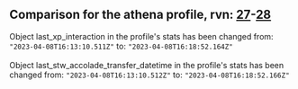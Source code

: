 ## Comparison for the athena profile, rvn: [27](https://github.com/PRO100KatYT/FortniteProfileRevisions/tree/main/profiles/athena/27%20athena.json)-[28](https://github.com/PRO100KatYT/FortniteProfileRevisions/tree/main/profiles/athena/28%20athena.json)

Object last_xp_interaction in the profile's stats has been changed from: `"2023-04-08T16:13:10.511Z"` to: `"2023-04-08T16:18:52.164Z"`
<br><br>
Object last_stw_accolade_transfer_datetime in the profile's stats has been changed from: `"2023-04-08T16:13:10.512Z"` to: `"2023-04-08T16:18:52.166Z"`
<br><br>
